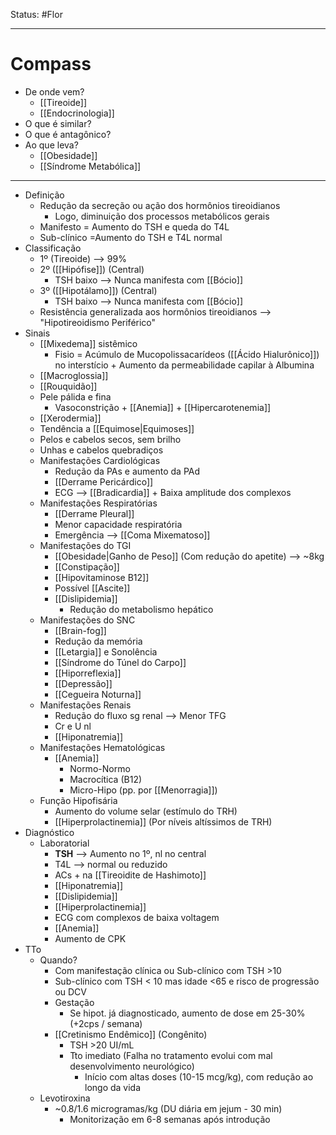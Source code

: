 Status: #Flor 

---
# Compass
- De onde vem?
	- [[Tireoide]]
	- [[Endocrinologia]]
- O que é similar?
- O que é antagônico?
- Ao que leva?
	- [[Obesidade]]
	- [[Síndrome Metabólica]]

----
- Definição
	- Redução da secreção ou ação dos hormônios tireoidianos
		- Logo, diminuição dos processos metabólicos gerais
	- Manifesto = Aumento do TSH e queda do T4L
	- Sub-clínico =Aumento do TSH e T4L normal
- Classificação
	- 1º (Tireoide) --> 99%
	- 2º ([[Hipófise]]) (Central)
		- TSH baixo --> Nunca manifesta com [[Bócio]]
	- 3º ([[Hipotálamo]]) (Central)
		- TSH baixo --> Nunca manifesta com [[Bócio]]
	- Resistência generalizada aos hormônios tireoidianos --> "Hipotireoidismo Periférico"
- Sinais
	- [[Mixedema]] sistêmico
		- Fisio = Acúmulo de Mucopolissacarídeos ([[Ácido Hialurônico]]) no interstício + Aumento da permeabilidade capilar à Albumina
	- [[Macroglossia]]
	- [[Rouquidão]]
	- Pele pálida e fina
		- Vasoconstrição + [[Anemia]] + [[Hipercarotenemia]]
	- [[Xerodermia]]
	- Tendência a [[Equimose|Equimoses]]
	- Pelos e cabelos secos, sem brilho
	- Unhas e cabelos quebradiços
	- Manifestações Cardiológicas
		- Redução da PAs e aumento da PAd
		- [[Derrame Pericárdico]]
		- ECG --> [[Bradicardia]] + Baixa amplitude dos complexos
	- Manifestações Respiratórias
		- [[Derrame Pleural]]
		- Menor capacidade respiratória
		- Emergência --> [[Coma Mixematoso]]
	- Manifestações do TGI
		- [[Obesidade|Ganho de Peso]] (Com redução do apetite) --> ~8kg
		- [[Constipação]]
		- [[Hipovitaminose B12]]
		- Possível [[Ascite]]
		- [[Dislipidemia]]
			- Redução do metabolismo hepático
	- Manifestações do SNC
		- [[Brain-fog]]
		- Redução da memória
		- [[Letargia]] e Sonolência
		- [[Síndrome do Túnel do Carpo]]
		- [[Hiporreflexia]]
		- [[Depressão]]
		- [[Cegueira Noturna]]
	- Manifestações Renais
		- Redução do fluxo sg renal --> Menor TFG
		- Cr e U nl
		- [[Hiponatremia]]
	- Manifestações Hematológicas
		- [[Anemia]]
			- Normo-Normo
			- Macrocítica (B12)
			- Micro-Hipo (pp. por [[Menorragia]])
	- Função Hipofisária
		- Aumento do volume selar (estímulo do TRH)
		- [[Hiperprolactinemia]] (Por níveis altíssimos de TRH)
- Diagnóstico
	- Laboratorial
		- **TSH** --> Aumento no 1º, nl no central
		- T4L --> normal ou reduzido
		- ACs + na [[Tireoidite de Hashimoto]]
		- [[Hiponatremia]]
		- [[Dislipidemia]]
		- [[Hiperprolactinemia]]
		- ECG com complexos de baixa voltagem
		- [[Anemia]]
		- Aumento de CPK
- TTo
	- Quando?
		- Com manifestação clínica ou Sub-clínico com  TSH >10
		- Sub-clínico com TSH < 10 mas idade <65 e risco de progressão ou DCV 
		- Gestação
			- Se hipot. já diagnosticado, aumento de dose em 25-30% (+2cps / semana)
		- [[Cretinismo Endêmico]] (Congênito)
			- TSH >20 UI/mL
			- Tto imediato (Falha no tratamento evolui com mal desenvolvimento neurológico)
				- Início com altas doses (10-15 mcg/kg), com redução ao longo da vida
	- Levotiroxina
		- ~0.8/1.6 microgramas/kg (DU diária em jejum - 30 min)
			- Monitorização em 6-8 semanas após introdução

